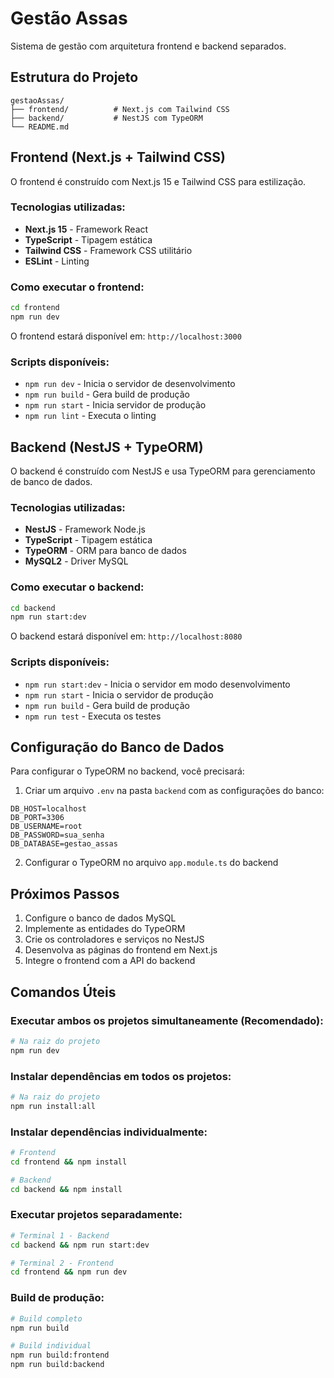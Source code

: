 # Gestão Assas

Sistema de gestão com arquitetura frontend e backend separados.

## Estrutura do Projeto

```
gestaoAssas/
├── frontend/          # Next.js com Tailwind CSS
├── backend/           # NestJS com TypeORM
└── README.md
```

## Frontend (Next.js + Tailwind CSS)

O frontend é construído com Next.js 15 e Tailwind CSS para estilização.

### Tecnologias utilizadas:
- **Next.js 15** - Framework React
- **TypeScript** - Tipagem estática
- **Tailwind CSS** - Framework CSS utilitário
- **ESLint** - Linting

### Como executar o frontend:

```bash
cd frontend
npm run dev
```

O frontend estará disponível em: `http://localhost:3000`

### Scripts disponíveis:
- `npm run dev` - Inicia o servidor de desenvolvimento
- `npm run build` - Gera build de produção
- `npm run start` - Inicia servidor de produção
- `npm run lint` - Executa o linting

## Backend (NestJS + TypeORM)

O backend é construído com NestJS e usa TypeORM para gerenciamento de banco de dados.

### Tecnologias utilizadas:
- **NestJS** - Framework Node.js
- **TypeScript** - Tipagem estática
- **TypeORM** - ORM para banco de dados
- **MySQL2** - Driver MySQL

### Como executar o backend:

```bash
cd backend
npm run start:dev
```

O backend estará disponível em: `http://localhost:8080`

### Scripts disponíveis:
- `npm run start:dev` - Inicia o servidor em modo desenvolvimento
- `npm run start` - Inicia o servidor de produção
- `npm run build` - Gera build de produção
- `npm run test` - Executa os testes

## Configuração do Banco de Dados

Para configurar o TypeORM no backend, você precisará:

1. Criar um arquivo `.env` na pasta `backend` com as configurações do banco:

```env
DB_HOST=localhost
DB_PORT=3306
DB_USERNAME=root
DB_PASSWORD=sua_senha
DB_DATABASE=gestao_assas
```

2. Configurar o TypeORM no arquivo `app.module.ts` do backend

## Próximos Passos

1. Configure o banco de dados MySQL
2. Implemente as entidades do TypeORM
3. Crie os controladores e serviços no NestJS
4. Desenvolva as páginas do frontend em Next.js
5. Integre o frontend com a API do backend

## Comandos Úteis

### Executar ambos os projetos simultaneamente (Recomendado):
```bash
# Na raiz do projeto
npm run dev
```

### Instalar dependências em todos os projetos:
```bash
# Na raiz do projeto
npm run install:all
```

### Instalar dependências individualmente:
```bash
# Frontend
cd frontend && npm install

# Backend
cd backend && npm install
```

### Executar projetos separadamente:
```bash
# Terminal 1 - Backend
cd backend && npm run start:dev

# Terminal 2 - Frontend
cd frontend && npm run dev
```

### Build de produção:
```bash
# Build completo
npm run build

# Build individual
npm run build:frontend
npm run build:backend
```
